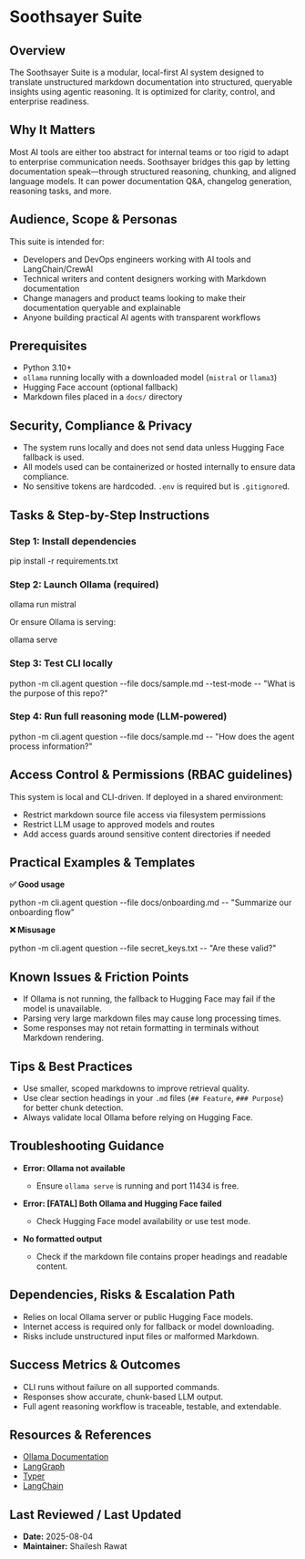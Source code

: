 # Soothsayer Suite

## Overview

The Soothsayer Suite is a modular, local-first AI system designed to translate unstructured markdown documentation into structured, queryable insights using agentic reasoning. It is optimized for clarity, control, and enterprise readiness.

## Why It Matters

Most AI tools are either too abstract for internal teams or too rigid to adapt to enterprise communication needs. Soothsayer bridges this gap by letting documentation speak—through structured reasoning, chunking, and aligned language models. It can power documentation Q&A, changelog generation, reasoning tasks, and more.

## Audience, Scope & Personas

This suite is intended for:

- Developers and DevOps engineers working with AI tools and LangChain/CrewAI
- Technical writers and content designers working with Markdown documentation
- Change managers and product teams looking to make their documentation queryable and explainable
- Anyone building practical AI agents with transparent workflows

## Prerequisites

- Python 3.10+
- `ollama` running locally with a downloaded model (`mistral` or `llama3`)
- Hugging Face account (optional fallback)
- Markdown files placed in a `docs/` directory

## Security, Compliance & Privacy

- The system runs locally and does not send data unless Hugging Face fallback is used.
- All models used can be containerized or hosted internally to ensure data compliance.
- No sensitive tokens are hardcoded. `.env` is required but is `.gitignore`d.

## Tasks & Step-by-Step Instructions

### Step 1: Install dependencies

pip install -r requirements.txt

### Step 2: Launch Ollama (required)

ollama run mistral

Or ensure Ollama is serving:

ollama serve

### Step 3: Test CLI locally

python -m cli.agent question --file docs/sample.md --test-mode -- "What is the purpose of this repo?"

### Step 4: Run full reasoning mode (LLM-powered)

python -m cli.agent question --file docs/sample.md -- "How does the agent process information?"

## Access Control & Permissions (RBAC guidelines)

This system is local and CLI-driven. If deployed in a shared environment:

- Restrict markdown source file access via filesystem permissions
- Restrict LLM usage to approved models and routes
- Add access guards around sensitive content directories if needed

## Practical Examples & Templates

**✅ Good usage**

python -m cli.agent question --file docs/onboarding.md -- "Summarize our onboarding flow"

**❌ Misusage**

python -m cli.agent question --file secret_keys.txt -- "Are these valid?"

## Known Issues & Friction Points

- If Ollama is not running, the fallback to Hugging Face may fail if the model is unavailable.
- Parsing very large markdown files may cause long processing times.
- Some responses may not retain formatting in terminals without Markdown rendering.

## Tips & Best Practices

- Use smaller, scoped markdowns to improve retrieval quality.
- Use clear section headings in your `.md` files (`## Feature`, `### Purpose`) for better chunk detection.
- Always validate local Ollama before relying on Hugging Face.

## Troubleshooting Guidance

- **Error: Ollama not available**
  - Ensure `ollama serve` is running and port 11434 is free.

- **Error: [FATAL] Both Ollama and Hugging Face failed**
  - Check Hugging Face model availability or use test mode.

- **No formatted output**
  - Check if the markdown file contains proper headings and readable content.

## Dependencies, Risks & Escalation Path

- Relies on local Ollama server or public Hugging Face models.
- Internet access is required only for fallback or model downloading.
- Risks include unstructured input files or malformed Markdown.

## Success Metrics & Outcomes

- CLI runs without failure on all supported commands.
- Responses show accurate, chunk-based LLM output.
- Full agent reasoning workflow is traceable, testable, and extendable.

## Resources & References

- [Ollama Documentation](https://ollama.com)
- [LangGraph](https://docs.langchain.com/langgraph/)
- [Typer](https://typer.tiangolo.com)
- [LangChain](https://docs.langchain.com)

## Last Reviewed / Last Updated

- **Date:** 2025-08-04  
- **Maintainer:** Shailesh Rawat

